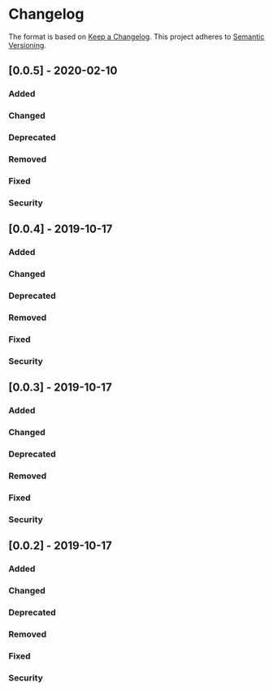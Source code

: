 # Changelog
The format is based on [Keep a Changelog](https://keepachangelog.com/en/1.0.0/).
This project adheres to [Semantic Versioning](https://semver.org/spec/v2.0.0.html).

## [0.0.5] - 2020-02-10

### Added

### Changed

### Deprecated

### Removed

### Fixed

### Security

## [0.0.4] - 2019-10-17

### Added

### Changed

### Deprecated

### Removed

### Fixed

### Security

## [0.0.3] - 2019-10-17

### Added

### Changed

### Deprecated

### Removed

### Fixed

### Security

## [0.0.2] - 2019-10-17

### Added

### Changed

### Deprecated

### Removed

### Fixed

### Security
